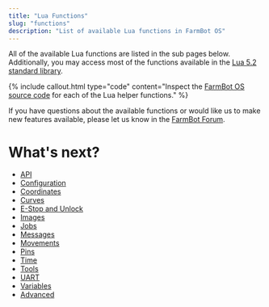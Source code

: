 ```yaml
---
title: "Lua Functions"
slug: "functions"
description: "List of available Lua functions in FarmBot OS"
---
```


All of the available Lua functions are listed in the sub pages below. Additionally, you may access most of the functions available in the [Lua 5.2 standard library](https://www.lua.org/manual/5.2/).

{%
include callout.html
type="code"
content="Inspect the [FarmBot OS source code](https://github.com/FarmBot/farmbot_os/tree/main/priv/lua) for each of the Lua helper functions."
%}

If you have questions about the available functions or would like us to make new features available, please let us know in the [FarmBot Forum](https://forum.farmbot.org/).

# What's next?

* [API](functions/api.md)
* [Configuration](functions/configuration.md)
* [Coordinates](functions/coordinates.md)
* [Curves](functions/curves.md)
* [E-Stop and Unlock](functions/e-stop-and-unlock.md)
* [Images](functions/images.md)
* [Jobs](functions/jobs.md)
* [Messages](functions/messages.md)
* [Movements](functions/movements.md)
* [Pins](functions/pins.md)
* [Time](functions/time.md)
* [Tools](functions/tools.md)
* [UART](functions/uart.md)
* [Variables](functions/variables.md)
* [Advanced](functions/advanced.md)